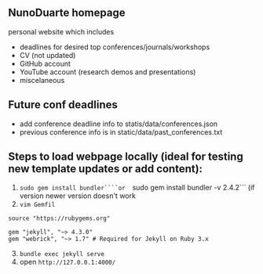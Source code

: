 ## NunoDuarte homepage
personal website which includes
- deadlines for desired top conferences/journals/workshops
- CV (not updated)
- GitHub account 
- YouTube account (research demos and presentations)
- miscelaneous

## Future conf deadlines
- add conference deadline info to statis/data/conferences.json
- previous conference info is in static/data/past_conferences.txt

## Steps to load webpage locally (ideal for testing new template updates or add content):
1. ```sudo gem install bundler````or  ```sudo gem install bundler -v 2.4.2``` (if version newer version doesn't work
2. ```vim Gemfil```
```vim
source "https://rubygems.org"

gem "jekyll", "~> 4.3.0"
gem "webrick", "~> 1.7" # Required for Jekyll on Ruby 3.x

```
3. ```bundle exec jekyll serve```
4. open ```http://127.0.0.1:4000/```
